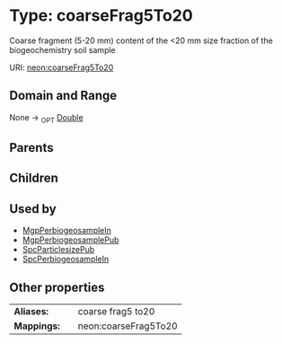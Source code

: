 
# Type: coarseFrag5To20


Coarse fragment (5-20 mm) content of the <20 mm size fraction of the biogeochemistry soil sample

URI: [neon:coarseFrag5To20](https://data.neonscience.org/coarseFrag5To20)


## Domain and Range

None ->  <sub>OPT</sub> [Double](types/Double.md)

## Parents


## Children


## Used by

 * [MgpPerbiogeosampleIn](MgpPerbiogeosampleIn.md)
 * [MgpPerbiogeosamplePub](MgpPerbiogeosamplePub.md)
 * [SpcParticlesizePub](SpcParticlesizePub.md)
 * [SpcPerbiogeosampleIn](SpcPerbiogeosampleIn.md)

## Other properties

|  |  |  |
| --- | --- | --- |
| **Aliases:** | | coarse frag5 to20 |
| **Mappings:** | | neon:coarseFrag5To20 |

